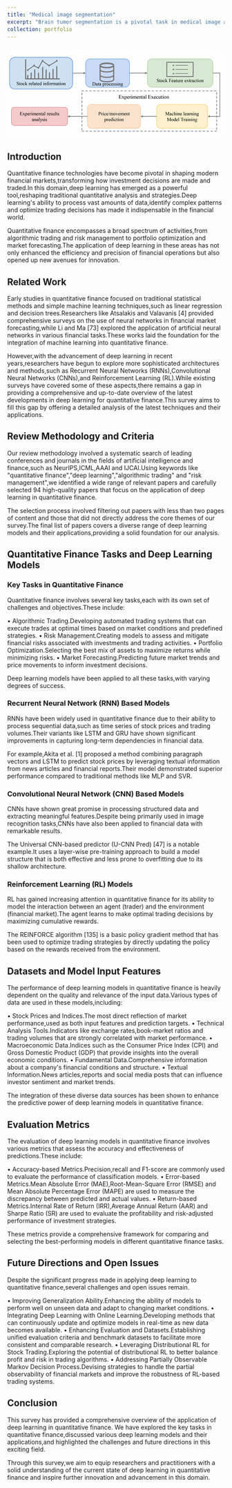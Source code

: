 ```yaml
---
title: "Medical image segmentation"
excerpt: "Brain tumor segmentation is a pivotal task in medical image analysis with profound implications for diagnosis, treatment planning, and assessment of therapeutic outcomes. Accurate identification and delineation of tumors from surrounding healthy tissues are crucial for neurosurgeons to determine the extent of the disease and plan interventions effectively. Magnetic resonance imaging (MRI) has emerged as the primary modality for brain tumor segmentation due to its exceptional contrast resolution and multi-dimensional capabilities.<br/><img src='/images/Quant.png'>"
collection: portfolio
---
```



<br/><img src='/images/Quant.png'>


## Introduction

Quantitative finance technologies have become pivotal in shaping modern financial markets,transforming how investment decisions are made and traded.In this domain,deep learning has emerged as a powerful tool,reshaping traditional quantitative analysis and strategies.Deep learning's ability to process vast amounts of data,identify complex patterns and optimize trading decisions has made it indispensable in the financial world.

Quantitative finance encompasses a broad spectrum of activities,from algorithmic trading and risk management to portfolio optimization and market forecasting.The application of deep learning in these areas has not only enhanced the efficiency and precision of financial operations but also opened up new avenues for innovation.

## Related Work

Early studies in quantitative finance focused on traditional statistical methods and simple machine learning techniques,such as linear regression and decision trees.Researchers like Atsalakis and Valavanis [4] provided comprehensive surveys on the use of neural networks in financial market forecasting,while Li and Ma [73] explored the application of artificial neural networks in various financial tasks.These works laid the foundation for the integration of machine learning into quantitative finance.

However,with the advancement of deep learning in recent years,researchers have begun to explore more sophisticated architectures and methods,such as Recurrent Neural Networks (RNNs),Convolutional Neural Networks (CNNs),and Reinforcement Learning (RL).While existing surveys have covered some of these aspects,there remains a gap in providing a comprehensive and up-to-date overview of the latest developments in deep learning for quantitative finance.This survey aims to fill this gap by offering a detailed analysis of the latest techniques and their applications.

## Review Methodology and Criteria

Our review methodology involved a systematic search of leading conferences and journals in the fields of artificial intelligence and finance,such as NeurIPS,ICML,AAAI and IJCAI.Using keywords like "quantitative finance","deep learning","algorithmic trading" and "risk management",we identified a wide range of relevant papers and carefully selected 94 high-quality papers that focus on the application of deep learning in quantitative finance.

The selection process involved filtering out papers with less than two pages of content and those that did not directly address the core themes of our survey.The final list of papers covers a diverse range of deep learning models and their applications,providing a solid foundation for our analysis.

## Quantitative Finance Tasks and Deep Learning Models

### Key Tasks in Quantitative Finance

Quantitative finance involves several key tasks,each with its own set of challenges and objectives.These include:

• Algorithmic Trading.Developing automated trading systems that can execute trades at optimal times based on market conditions and predefined strategies.
• Risk Management.Creating models to assess and mitigate financial risks associated with investments and trading activities.
• Portfolio Optimization.Selecting the best mix of assets to maximize returns while minimizing risks.
• Market Forecasting.Predicting future market trends and price movements to inform investment decisions.

Deep learning models have been applied to all these tasks,with varying degrees of success.

### Recurrent Neural Network (RNN) Based Models

RNNs have been widely used in quantitative finance due to their ability to process sequential data,such as time series of stock prices and trading volumes.Their variants like LSTM and GRU have shown significant improvements in capturing long-term dependencies in financial data.

For example,Akita et al. [1] proposed a method combining paragraph vectors and LSTM to predict stock prices by leveraging textual information from news articles and financial reports.Their model demonstrated superior performance compared to traditional methods like MLP and SVR.

### Convolutional Neural Network (CNN) Based Models

CNNs have shown great promise in processing structured data and extracting meaningful features.Despite being primarily used in image recognition tasks,CNNs have also been applied to financial data with remarkable results.

The Universal CNN-based predictor (U-CNN Pred) [47] is a notable example.It uses a layer-wise pre-training approach to build a model structure that is both effective and less prone to overfitting due to its shallow architecture.

### Reinforcement Learning (RL) Models

RL has gained increasing attention in quantitative finance for its ability to model the interaction between an agent (trader) and the environment (financial market).The agent learns to make optimal trading decisions by maximizing cumulative rewards.

The REINFORCE algorithm [135] is a basic policy gradient method that has been used to optimize trading strategies by directly updating the policy based on the rewards received from the environment.

## Datasets and Model Input Features

The performance of deep learning models in quantitative finance is heavily dependent on the quality and relevance of the input data.Various types of data are used in these models,including:

• Stock Prices and Indices.The most direct reflection of market performance,used as both input features and prediction targets.
• Technical Analysis Tools.Indicators like exchange rates,book-market ratios and trading volumes that are strongly correlated with market performance.
• Macroeconomic Data.Indices such as the Consumer Price Index (CPI) and Gross Domestic Product (GDP) that provide insights into the overall economic conditions.
• Fundamental Data.Comprehensive information about a company's financial conditions and structure.
• Textual Information.News articles,reports and social media posts that can influence investor sentiment and market trends.

The integration of these diverse data sources has been shown to enhance the predictive power of deep learning models in quantitative finance.

## Evaluation Metrics

The evaluation of deep learning models in quantitative finance involves various metrics that assess the accuracy and effectiveness of predictions.These include:

• Accuracy-based Metrics.Precision,recall and F1-score are commonly used to evaluate the performance of classification models.
• Error-based Metrics.Mean Absolute Error (MAE),Root-Mean-Square Error (RMSE) and Mean Absolute Percentage Error (MAPE) are used to measure the discrepancy between predicted and actual values.
• Return-based Metrics.Internal Rate of Return (IRR),Average Annual Return (AAR) and Sharpe Ratio (SR) are used to evaluate the profitability and risk-adjusted performance of investment strategies.

These metrics provide a comprehensive framework for comparing and selecting the best-performing models in different quantitative finance tasks.

## Future Directions and Open Issues

Despite the significant progress made in applying deep learning to quantitative finance,several challenges and open issues remain.

• Improving Generalization Ability.Enhancing the ability of models to perform well on unseen data and adapt to changing market conditions.
• Integrating Deep Learning with Online Learning.Developing methods that can continuously update and optimize models in real-time as new data becomes available.
• Enhancing Evaluation and Datasets.Establishing unified evaluation criteria and benchmark datasets to facilitate more consistent and comparable research.
• Leveraging Distributional RL for Stock Trading.Exploring the potential of distributional RL to better balance profit and risk in trading algorithms.
• Addressing Partially Observable Markov Decision Process.Devising strategies to handle the partial observability of financial markets and improve the robustness of RL-based trading systems.

## Conclusion

This survey has provided a comprehensive overview of the application of deep learning in quantitative finance. We have explored the key tasks in quantitative finance,discussed various deep learning models and their applications,and highlighted the challenges and future directions in this exciting field.

Through this survey,we aim to equip researchers and practitioners with a solid understanding of the current state of deep learning in quantitative finance and inspire further innovation and advancement in this domain.

